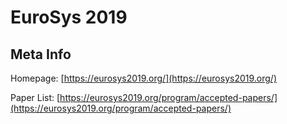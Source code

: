 # EuroSys 2019

## Meta Info

Homepage: [https://eurosys2019.org/](https://eurosys2019.org/)

Paper List: [https://eurosys2019.org/program/accepted-papers/](https://eurosys2019.org/program/accepted-papers/)
